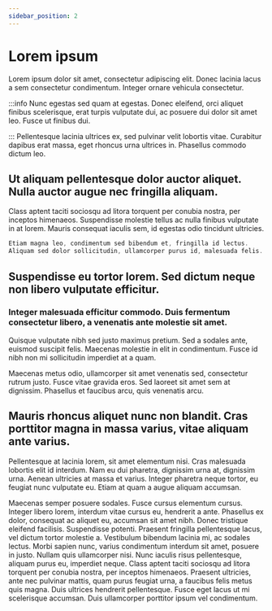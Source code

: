 ```yaml
---
sidebar_position: 2
---
```


# Lorem ipsum

Lorem ipsum dolor sit amet, consectetur adipiscing elit. Donec lacinia lacus a sem consectetur condimentum. Integer ornare vehicula consectetur.

:::info
Nunc egestas sed quam at egestas. Donec eleifend, orci aliquet finibus scelerisque, erat turpis vulputate dui, ac posuere dui dolor sit amet leo. Fusce ut finibus dui.

:::
Pellentesque lacinia ultrices ex, sed pulvinar velit lobortis vitae. Curabitur dapibus erat massa, eget rhoncus urna ultrices in. Phasellus commodo dictum leo.

## Ut aliquam pellentesque dolor auctor aliquet. Nulla auctor augue nec fringilla aliquam.

Class aptent taciti sociosqu ad litora torquent per conubia nostra, per inceptos himenaeos. Suspendisse molestie tellus ac nulla finibus vulputate in at lorem. Mauris consequat iaculis sem, id egestas odio tincidunt ultricies.

```jsx
Etiam magna leo, condimentum sed bibendum et, fringilla id lectus.
Aliquam sed dolor sollicitudin, ullamcorper purus id, malesuada felis.

```

## Suspendisse eu tortor lorem. Sed dictum neque non libero vulputate efficitur.

### Integer malesuada efficitur commodo. Duis fermentum consectetur libero, a venenatis ante molestie sit amet.

Quisque vulputate nibh sed justo maximus pretium. Sed a sodales ante, euismod suscipit felis. Maecenas molestie in elit in condimentum. Fusce id nibh non mi sollicitudin imperdiet at a quam.

Maecenas metus odio, ullamcorper sit amet venenatis sed, consectetur rutrum justo. Fusce vitae gravida eros. Sed laoreet sit amet sem at dignissim. Phasellus et faucibus arcu, quis venenatis arcu.

## Mauris rhoncus aliquet nunc non blandit. Cras porttitor magna in massa varius, vitae aliquam ante varius.

Pellentesque at lacinia lorem, sit amet elementum nisi. Cras malesuada lobortis elit id interdum. Nam eu dui pharetra, dignissim urna at, dignissim urna. Aenean ultricies at massa et varius. Integer pharetra neque tortor, eu feugiat nunc vulputate eu. Etiam at quam a augue aliquam accumsan.

Maecenas semper posuere sodales. Fusce cursus elementum cursus. Integer libero lorem, interdum vitae cursus eu, hendrerit a ante. Phasellus ex dolor, consequat ac aliquet eu, accumsan sit amet nibh. Donec tristique eleifend facilisis. Suspendisse potenti. Praesent fringilla pellentesque lacus, vel dictum tortor molestie a. Vestibulum bibendum lacinia mi, ac sodales lectus. Morbi sapien nunc, varius condimentum interdum sit amet, posuere in justo. Nullam quis ullamcorper nisi. Nunc iaculis risus pellentesque, aliquam purus eu, imperdiet neque. Class aptent taciti sociosqu ad litora torquent per conubia nostra, per inceptos himenaeos. Praesent ultricies, ante nec pulvinar mattis, quam purus feugiat urna, a faucibus felis metus quis magna. Duis ultrices hendrerit pellentesque. Fusce eget lacus ut mi scelerisque accumsan. Duis ullamcorper porttitor ipsum vel condimentum.
